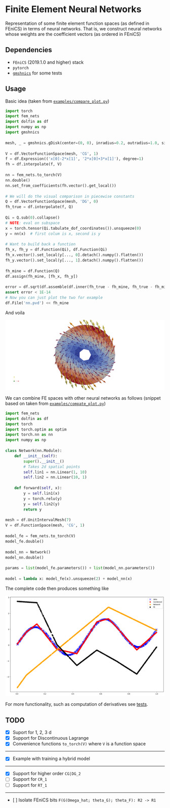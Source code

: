 # Finite Element Neural Networks

Representation of some finite element function spaces (as defined in
FEniCS) in terms of neural networks. That is, we construct neural networks
whose weights are the coefficient vectors (as ordered in FEniCS)

## Dependencies
- `FEniCS` (2019.1.0 and higher) stack
- `pytorch`
- [`gmshnics`](https://github.com/MiroK/gmshnics) for some tests

## Usage
Basic idea (taken from [`examples/compare_plot.py`](https://github.com/MiroK/fem-nets/blob/master/examples/compare_plot.py))

```python
import torch
import fem_nets
import dolfin as df
import numpy as np
import gmshnics

mesh, _ = gmshnics.gDisk(center=(0, 0), inradius=0.2, outradius=1.0, size=0.8)

V = df.VectorFunctionSpace(mesh, 'CG', 1)
f = df.Expression(('x[0]-2*x[1]', '2*x[0]+3*x[1]'), degree=1)
fh = df.interpolate(f, V)

nn = fem_nets.to_torch(V)
nn.double()
nn.set_from_coefficients(fh.vector().get_local())

# We will do the visual comparison in piecewise constants
Q = df.VectorFunctionSpace(mesh, 'DG', 0)
fh_true = df.interpolate(f, Q)

Qi = Q.sub(0).collapse()
# NOTE: eval on subspace
x = torch.tensor(Qi.tabulate_dof_coordinates()).unsqueeze(0)
y = nn(x)  # first colum is x, second is y

# Want to build back a function
fh_x, fh_y = df.Function(Qi), df.Function(Qi)
fh_x.vector().set_local(y[..., 0].detach().numpy().flatten())
fh_y.vector().set_local(y[..., 1].detach().numpy().flatten())

fh_mine = df.Function(Q)
df.assign(fh_mine, [fh_x, fh_y])

error = df.sqrt(df.assemble(df.inner(fh_true - fh_mine, fh_true - fh_mine)*df.dx))
assert error < 1E-14
# Now you can just plot the two for example
df.File('nn.pvd') << fh_mine
```

And voila

  <p align="center">
    <img src="https://github.com/MiroK/fem-nets/blob/master/docs/nn.png">
  </p>

We can combine FE spaces with other neural networks as follows (snippet based on 
taken from [`examples/compate_plot.py`](https://github.com/MiroK/fem-nets/blob/master/examples/function_fit.py))

```python
import fem_nets
import dolfin as df
import torch
import torch.optim as optim
import torch.nn as nn
import numpy as np

class Network(nn.Module):
    def __init__(self):
        super().__init__()
        # Takes 2d spatial points
        self.lin1 = nn.Linear(1, 10)
        self.lin2 = nn.Linear(10, 1)
 
    def forward(self, x):
        y = self.lin1(x)
        y = torch.relu(y)
        y = self.lin2(y)
        return y

mesh = df.UnitIntervalMesh(7)
V = df.FunctionSpace(mesh, 'CG', 1)

model_fe = fem_nets.to_torch(V)
model_fe.double()

model_nn = Network()
model_nn.double()

params = list(model_fe.parameters()) + list(model_nn.parameters())

model = lambda x: model_fe(x).unsqueeze(2) + model_nn(x)
```

The complete code then produces something like
  <p align="center">
    <img src="https://github.com/MiroK/fem-nets/blob/master/docs/function_fit.png">
  </p>


For more functionality, such as computation of derivatives see [tests](https://github.com/MiroK/fem-nets/blob/master/test/test_lagrange1.py#L36).

## TODO
- [x] Suport for 1, 2, 3 d
- [x] Support for Discontinuous Lagrange
- [x] Convenience functions `to_torch(V)` where `V` is a function space
----------------------------------------------------------------------
- [x] Example with training a hybrid model
----------------------------------------------------------------------
- [x] Support for higher order `CG|DG_2`
- [ ] Support for `CR_1`
- [ ] Support for `RT_1`
----------------------------------------------------------------------
- [ ] Isolate FEniCS bits `F(G(Omega_hat; theta_G); theta_F): R2 -> R1` 
